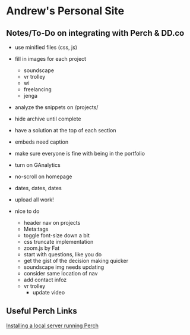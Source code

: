 # Andrew's Personal Site

## Notes/To-Do on integrating with Perch & DD.co
- use minified files (css, js)
- fill in images for each project
   - soundscape
   - vr trolley
   - wi
   - freelancing
   - jenga
- analyze the snippets on /projects/
- hide archive until complete
- have a solution at the top of each section
- embeds need caption
- make sure everyone is fine with being in the portfolio
- turn on GAnalytics
- no-scroll on homepage
- dates, dates, dates
- upload all work!

- nice to do
   - header nav on projects
   - Meta:tags
   - toggle font-size down a bit
   - css truncate implementation
   - zoom.js by Fat
   - start with questions, like you do
   - get the gist of the decision making quicker
   - soundscape img needs updating
   - consider same location of nav
   - add contact infoz
   - vr trolley
      - update video

## Useful Perch Links
[Installing a local server running Perch](https://solutions.grabaperch.com/development/installing-a-local-server-with-xampp)
